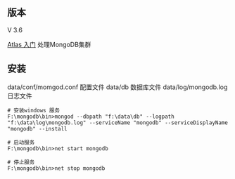 ## 版本
V 3.6

[Atlas 入门](https://docs.atlas.mongodb.com/getting-started/) 处理MongoDB集群

## 安装

data/conf/momgod.conf 配置文件
data/db 数据库文件
data/log/mongodb.log 日志文件

```shell
# 安装windows 服务
F:\mongodb\bin>mongod --dbpath "f:\data\db" --logpath "f:\data\log\mongodb.log" --serviceName "mongodb" --serviceDisplayName "mongodb" --install

# 启动服务
F:\mongodb\bin>net start mongodb

# 停止服务
F:\mongodb\bin>net stop mongodb
```

